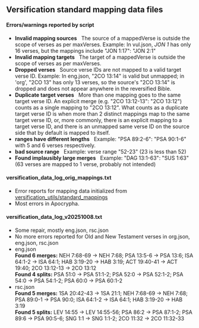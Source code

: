 ## Versification standard mapping data files

#### Errors/warnings reported by script
* **Invalid mapping sources** &nbsp; The source of a mappedVerse is outside the scope of verses as per maxVerses. Example: In vul.json, *JON 1* has only 16 verses, but the mappings include "JON 1:17": "JON 2:1"
* **Invalid mapping targets** &nbsp; The target of a mappedVerse is outside the scope of verses as per maxVerses.
* **Dropped verses** &nbsp; Source verse IDs are not mapped to a valid target verse ID. Example: In eng.json, "2CO 13:14" is valid but unmapped; in 'org', "2CO 13" has only 13 verses, so the source's "2CO 13:14" is dropped and does not appear anywhere in the reversified Bible.
* **Duplicate target verses** &nbsp; More than one mapping goes to the same target verse ID. An explicit merge (e.g. "2CO 13:12-13": "2CO 13:12") counts as a single mapping to "2CO 13:12". What counts as a duplicate target verse ID is when more than 2 distinct mappings map to the same target verse ID, or, more commonly, there is an explicit mapping to a target verse ID, and there is an unmapped same verse ID on the source side that by default is mapped to itself.
* **ranges have different lengths** &nbsp; Example: "PSA 89:2-6": "PSA 90:1-6" with 5 and 6 verses respectively.
* **bad source range** &nbsp; Example: verse range "52-23" (23 is less than 52)
* **Found implausibly large merges** &nbsp; Example: "DAG 13:1-63": "SUS 1:63" (63 verses are mapped to 1 verse, probably not intended)

#### versification_data_log_orig_mappings.txt
* Error reports for mapping data initialized from [versification_utils/standard_mappings](https://github.com/jcuenod/versification_utils/tree/main/versification_utils/standard_mappings)
* Most errors in Apocrypha.

#### versification_data_log_v20251008.txt
* Some repair, mostly eng.json, rsc.json
* No more errors reported for Old and New Testament verses in org.json, eng.json, rsc.json
* eng.json<br>
  **Found 6 merges:** NEH 7:68-69 -> NEH 7:68; PSA 13:5-6 -> PSA 13:6; ISA 64:1-2 -> ISA 64:1; HAB 3:19-20 -> HAB 3:19; ACT 19:40-41 -> ACT 19:40; 2CO 13:12-13 -> 2CO 13:12<br>
  **Found 4 splits:** PSA 51:0 -> PSA 51:1-2; PSA 52:0 -> PSA 52:1-2; PSA 54:0 -> PSA 54:1-2; PSA 60:0 -> PSA 60:1-2
* rsc.json<br>
  **Found 5 merges:** 1SA 20:42-43 -> 1SA 21:1; NEH 7:68-69 -> NEH 7:68; PSA 89:0-1 -> PSA 90:0; ISA 64:1-2 -> ISA 64:1; HAB 3:19-20 -> HAB 3:19<br>
  **Found 5 splits:** LEV 14:55 -> LEV 14:55-56; PSA 86:2 -> PSA 87:1-2; PSA 89:6 -> PSA 90:5-6; SNG 1:1 -> SNG 1:1-2; 2CO 11:32 -> 2CO 11:32-33
